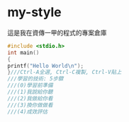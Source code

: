 # my-style
這是我在資傳一甲的程式的專案倉庫

```C
#include <stdio.h>
int main()
{
printf("Hello World\n");
}///Ctrl-A全選, Ctrl-C複製, Ctrl-V貼上
///學習的技術: 5步驟
///(0)學習前準備
///(1)我說給你聽
///(2)我做給你看
///(3)換你做做看
///(4)成效評估
```
